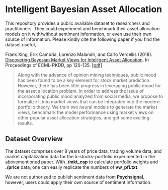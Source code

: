 # Intelligent Bayesian Asset Allocation

This repository provides a public available dataset to researchers and practitioners. They could experiment and benchmark their asset allocation models on it with/without sentiment information, or even use their own source of information. Please kindly cite the following paper if you find the dataset useful,  

Frank Xing, Erik Cambria, Lorenzo Malandri, and Carlo Vercellis (2018). [Discovering Bayesian Market Views for Intelligent Asset Allocation](https://link.springer.com/chapter/10.1007%2F978-3-030-10997-4_8). In Proceedings of ECML-PKDD, pp 120-135. [[pdf]](https://arxiv.org/pdf/1802.09911.pdf)
> Along with the advance of opinion mining techniques, public mood has been found to be a key element for stock market prediction. However, there has been little progress in leveraging public mood for the asset allocation problem. In order to address the issue of incorporating public mood analyzed from social media, we propose to formalize it into market views that can be integrated into the
modern portfolio theory. We train two neural models to generate the market views, benchmark the model performance using market views on other popular asset allocation strategies, and get some exciting results.

## Dataset Overview

The dataset comprises over 8 years of price data, trading volume data, and market capitalization data for the 5-stocks-portfolio experimented in the abovementioned paper. With **./mkt_cap** to calculate portfolio weights and **./price** data, one can easily replicate the numbers of **vw_pfl.txt**.

We are not authorized to publish sentiment data from **Psychsignal**, however, users could apply their own source of sentiment information.  
